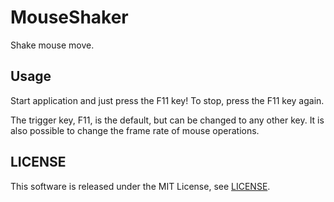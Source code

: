 MouseShaker
===========

Shake mouse move.

## Usage

Start application and just press the F11 key!
To stop, press the F11 key again.

The trigger key, F11, is the default, but can be changed to any other key.
It is also possible to change the frame rate of mouse operations.

## LICENSE

This software is released under the MIT License, see [LICENSE](LICENSE "LICENSE").
